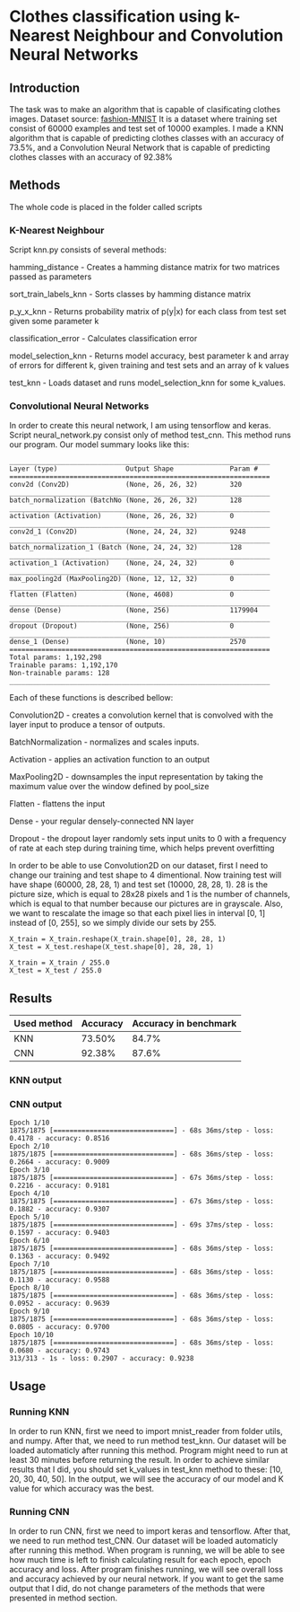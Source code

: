 # Clothes classification using k-Nearest Neighbour and Convolution Neural Networks
## Introduction
The task was to make an algorithm that is capable of clasificating clothes images. 
Dataset source: [fashion-MNIST](https://github.com/zalandoresearch/fashion-mnist)
It is a dataset where training set consist of 60000 examples and test set of 10000 examples.
I made a KNN algorithm that is capable of predicting clothes classes with an accuracy of 73.5%, and a
Convolution Neural Network that is capable of predicting clothes classes with an accuracy of 92.38%

## Methods
The whole code is placed in the folder called scripts

### K-Nearest Neighbour
Script knn.py consists of several methods:

hamming_distance - Creates a hamming distance matrix for two matrices passed as parameters

sort_train_labels_knn - Sorts classes by hamming distance matrix

p_y_x_knn - Returns probability matrix of p(y|x) for each class from test set given some parameter k

classification_error - Calculates classification error

model_selection_knn - Returns model accuracy, best parameter k and array of errors for different k, given training and test sets
and an array of k values

test_knn - Loads dataset and runs model_selection_knn for some k_values. 


### Convolutional Neural Networks
In order to create this neural network, I am using tensorflow and keras.
Script neural_network.py consist only of method test_cnn. This method runs our program.
Our model summary looks like this:

```
_________________________________________________________________
Layer (type)                 Output Shape              Param #   
=================================================================
conv2d (Conv2D)              (None, 26, 26, 32)        320       
_________________________________________________________________
batch_normalization (BatchNo (None, 26, 26, 32)        128       
_________________________________________________________________
activation (Activation)      (None, 26, 26, 32)        0         
_________________________________________________________________
conv2d_1 (Conv2D)            (None, 24, 24, 32)        9248      
_________________________________________________________________
batch_normalization_1 (Batch (None, 24, 24, 32)        128       
_________________________________________________________________
activation_1 (Activation)    (None, 24, 24, 32)        0         
_________________________________________________________________
max_pooling2d (MaxPooling2D) (None, 12, 12, 32)        0         
_________________________________________________________________
flatten (Flatten)            (None, 4608)              0         
_________________________________________________________________
dense (Dense)                (None, 256)               1179904   
_________________________________________________________________
dropout (Dropout)            (None, 256)               0         
_________________________________________________________________
dense_1 (Dense)              (None, 10)                2570      
=================================================================
Total params: 1,192,298
Trainable params: 1,192,170
Non-trainable params: 128
_________________________________________________________________
```

Each of these functions is described bellow:

Convolution2D - creates a convolution kernel that is convolved with the layer input to produce a tensor of outputs.

BatchNormalization - normalizes and scales inputs.

Activation - applies an activation function to an output

MaxPooling2D - downsamples the input representation by taking the maximum value over the window defined by pool_size

Flatten - flattens the input

Dense - your regular densely-connected NN layer

Dropout - the dropout layer randomly sets input units to 0 with a frequency of rate at each step during training time, 
which helps prevent overfitting


In order to be able to use Convolution2D on our dataset, first I need to change our training and test shape to 4 dimentional.
Now training test will have shape (60000, 28, 28, 1) and test set (10000, 28, 28, 1). 28 is the picture size, which is
equal to 28x28 pixels and 1 is the number of channels, which is equal to that number because our pictures are in grayscale.
Also, we want to rescalate the image so that each pixel lies in interval [0, 1] instead of [0, 255], so we simply divide our sets 
by 255.

```
X_train = X_train.reshape(X_train.shape[0], 28, 28, 1)
X_test = X_test.reshape(X_test.shape[0], 28, 28, 1)

X_train = X_train / 255.0
X_test = X_test / 255.0
```


## Results

| Used method | Accuracy | Accuracy in benchmark
| --- | --- | --- |
| KNN | 73.50% | 84.7%
| CNN | 92.38% | 87.6%

### KNN output

### CNN output
```
Epoch 1/10
1875/1875 [==============================] - 68s 36ms/step - loss: 0.4178 - accuracy: 0.8516
Epoch 2/10
1875/1875 [==============================] - 68s 36ms/step - loss: 0.2664 - accuracy: 0.9009
Epoch 3/10
1875/1875 [==============================] - 67s 36ms/step - loss: 0.2216 - accuracy: 0.9181
Epoch 4/10
1875/1875 [==============================] - 67s 36ms/step - loss: 0.1882 - accuracy: 0.9307
Epoch 5/10
1875/1875 [==============================] - 69s 37ms/step - loss: 0.1597 - accuracy: 0.9403
Epoch 6/10
1875/1875 [==============================] - 68s 36ms/step - loss: 0.1363 - accuracy: 0.9492
Epoch 7/10
1875/1875 [==============================] - 68s 36ms/step - loss: 0.1130 - accuracy: 0.9588
Epoch 8/10
1875/1875 [==============================] - 68s 36ms/step - loss: 0.0952 - accuracy: 0.9639
Epoch 9/10
1875/1875 [==============================] - 68s 36ms/step - loss: 0.0805 - accuracy: 0.9700
Epoch 10/10
1875/1875 [==============================] - 68s 36ms/step - loss: 0.0680 - accuracy: 0.9743
313/313 - 1s - loss: 0.2907 - accuracy: 0.9238
```

## Usage
### Running KNN
In order to run KNN, first we need to import mnist_reader from folder utils, and numpy. After that, we need to run method
test_knn. Our dataset will be loaded automaticly after running this method. Program might need to run at least 30 
minutes before returning the result. In order to achieve similar results that I did, you should set k_values in test_knn 
method to these: [10, 20, 30, 40, 50]. In the output, we will see the accuracy of our model and K value for which accuracy was the best.

### Running CNN
In order to run CNN, first we need to import keras and tensorflow. After that, we need to run method test_CNN.
Our dataset will be loaded automaticly after running this method. When program is running, we will be able to see how much time
is left to finish calculating result for each epoch, epoch accuracy and loss. After program finishes running, we will see
overall loss and accuracy achieved by our neural network. If you want to get the same output that I did, do not change parameters 
of the methods that were presented in method section.
